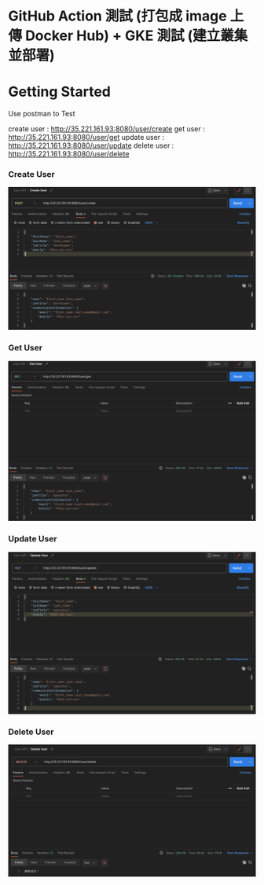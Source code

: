 # GitHub Action 測試 (打包成 image 上傳 Docker Hub) + GKE 測試 (建立叢集並部署)

# Getting Started
Use postman to Test

create user : http://35.221.161.93:8080/user/create
get user : http://35.221.161.93:8080/user/get
update user : http://35.221.161.93:8080/user/update
delete user : http://35.221.161.93:8080/user/delete 

### Create User
![create.png](create.png)

### Get User
![get.png](get.png)

### Update User
![update.png](update.png)

### Delete User
![delete.png](delete.png)

